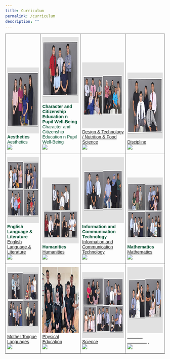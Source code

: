 ```yaml
---
title: Curriculum
permalink: /curriculum
description: ""
---
```

<style type="text/css">
.tg  {border-collapse:collapse;border-spacing:0;}
.tg td{border-color:black;border-style:solid;border-width:1px;font-family:Arial, sans-serif;font-size:14px;
  overflow:hidden;padding:10px 5px;word-break:normal;}
.tg th{border-color:black;border-style:solid;border-width:1px;font-family:Arial, sans-serif;font-size:14px;
  font-weight:normal;overflow:hidden;padding:10px 5px;word-break:normal;}
.tg .tg-495d{border-color:inherit;color:#004D2E;text-align:left;vertical-align:bottom}
</style>
<table class="tg">
<thead>
  <tr>
    <th class="tg-495d"><img src="/images/Aesthetics.png" alt="Aesthetics" width="290" height="208"><br><span style="font-weight:600;text-decoration:none;color:#004D2E;background-color:transparent">Aesthetics</span><br>Aesthetics<br><img src="https://angmokiosec.moe.edu.sg/pix/spacer.gif"></th>
    <th class="tg-495d"><img src="/images/Character%20and%20Citizenship%20Education%20n%20Pupil%20Well-Being.png" alt="Character and Citizenship Education n Pupil Well-Being" width="290" height="208"><br><span style="font-weight:600;text-decoration:none;color:#004D2E;background-color:transparent">Character and Citizenship Education n Pupil Well-Being</span><br>Character and Citizenship Education n Pupil Well-Being<br><img src="https://angmokiosec.moe.edu.sg/pix/spacer.gif"></th>
    <th class="tg-495d"><img src="/images/Design%20n%20Technology_Nutrition%20and%20Food%20Science.png" alt="Design & Technology / Nutrition & Food Science" width="290" height="208"><br><span style="font-weight:600;text-decoration:none;color:#004D2E;background-color:transparent"></span><a href="/curriculum/design-n-technology-nutrition-and-food-science"><span style="text-decoration:none;color:inherit;background-color:transparent">Design &amp; Technology / Nutrition &amp; Food Science</span></a><br><img src="https://angmokiosec.moe.edu.sg/pix/spacer.gif"></th>
    <th class="tg-495d"><img src="/images/Discipline.png" alt="Discipline" width="290" height="208"><br><span style="font-weight:600;text-decoration:none;color:#004D2E;background-color:transparent"></span><a href="/curriculum/discipline"><span style="text-decoration:none;color:inherit;background-color:transparent">Discipline</span></a><br><img src="https://angmokiosec.moe.edu.sg/pix/spacer.gif"></th>
  </tr>
</thead>
<tbody>
  <tr>
    <td class="tg-495d"><img src="/images/English%20Language%20n%20Literature.png" alt="English Language & Literature" width="290" height="208"><br><span style="font-weight:600;text-decoration:none;color:#004D2E;background-color:transparent">English Language &amp; Literature</span><br><a href="/curriculum/english-language-n-literature"><span style="text-decoration:none;color:inherit;background-color:transparent">English Language &amp; Literature</span></a><br><img src="https://angmokiosec.moe.edu.sg/pix/spacer.gif"></td>
    <td class="tg-495d"><img src="/images/Humanities.png" alt="Humanities" width="290" height="208"><br><span style="font-weight:600;text-decoration:none;color:#004D2E;background-color:transparent">Humanities</span><br><a href="/curriculum/humanities"><span style="text-decoration:none;color:inherit;background-color:transparent">Humanities</span></a><br><img src="https://angmokiosec.moe.edu.sg/pix/spacer.gif"></td>
    <td class="tg-495d"><img src="/images/Information%20and%20Communication%20Technology.png" alt="Information and Communication Technology" width="290" height="208"><br><span style="font-weight:600;text-decoration:none;color:#004D2E;background-color:transparent">Information and Communication Technology</span><br><a href="/curriculum/information-and-communication-technology"><span style="text-decoration:none;color:inherit;background-color:transparent">Information and Communication Technology</span></a><br><img src="https://angmokiosec.moe.edu.sg/pix/spacer.gif"></td>
    <td class="tg-495d"><img src="/images/Mathematics.png" alt="Mathematics" width="290" height="208"><br><span style="font-weight:600;text-decoration:none;color:#004D2E;background-color:transparent">Mathematics</span><br><a href="/curriculum/mathematics"><span style="text-decoration:none;color:inherit;background-color:transparent">Mathematics</span></a><br><img src="https://angmokiosec.moe.edu.sg/pix/spacer.gif"></td>
  </tr>
  <tr>
    <td class="tg-495d"><img src="/images/Mother%20Tongue%20Languages.png" alt="Mother Tongue Languages" width="290" height="208"><br><span style="font-weight:600;text-decoration:none;color:#004D2E;background-color:transparent"></span><a href="/curriculum/mother-tongue-languages"><span style="text-decoration:none;color:inherit;background-color:transparent">Mother Tongue Languages</span></a><br><img src="https://angmokiosec.moe.edu.sg/pix/spacer.gif"></td>
    <td class="tg-495d"><img src="/images/Physical%20Education.png" alt="Physical Education" width="290" height="208"><br><span style="font-weight:600;text-decoration:none;color:#004D2E;background-color:transparent"></span><a href="/curriculum/physical-education"><span style="text-decoration:none;color:inherit;background-color:transparent">Physical Education</span></a><br><img src="https://angmokiosec.moe.edu.sg/pix/spacer.gif"></td>
    <td class="tg-495d"><img src="/images/Science.png" alt="Science" width="290" height="208"><br><span style="font-weight:600;text-decoration:none;color:#004D2E;background-color:transparent"></span><a href="/curriculum/science"><span style="text-decoration:none;color:inherit;background-color:transparent">Science</span></a><br><img src="https://angmokiosec.moe.edu.sg/pix/spacer.gif"></td>
    <td class="tg-495d"><img src="/images/student%20leadership.png" alt="Student Leadership" width="290" height="208"><br><span style="font-weight:600;text-decoration:none;color:#004D2E;background-color:transparent"></span><a href="/amksian-experience/student-leadership"><span style="text-decoration:none;color:#FFF;background-color:transparent">Student Leadership</span></a><br><img src="https://angmokiosec.moe.edu.sg/pix/spacer.gif"></td>
  </tr>
</tbody>
</table>
